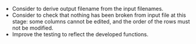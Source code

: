- Consider to derive output filename from the input filenames.
- Consider to check that nothing has been broken from input file at this stage:
  some columns cannot be edited, and the order of the rows must not be modified.
- Improve the testing to reflect the developed functions.


